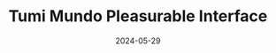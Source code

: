 ---
url: 'https://pleasurable-ui-p9p8.onrender.com/'
title: 'Tumi Mundo Pleasurable Interface'
date: '2024-05-29'
description: "Voor dit project moest ik een interface ontwerpen en maken voor een opdrachtgever waar gebruikers blij van worden."
githubUrl: 'https://github.com/Annevd/pleasurable-ui'
image:
    url: '../images/'
    alt: ''
tags: ["HTML", "CSS", "Javascript", "Pleasurable", "NodeJS"]
---